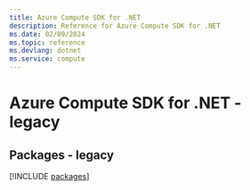 ```yaml
---
title: Azure Compute SDK for .NET
description: Reference for Azure Compute SDK for .NET
ms.date: 02/09/2024
ms.topic: reference
ms.devlang: dotnet
ms.service: compute
---
```

# Azure Compute SDK for .NET - legacy
## Packages - legacy
[!INCLUDE [packages](compute-index.md)]